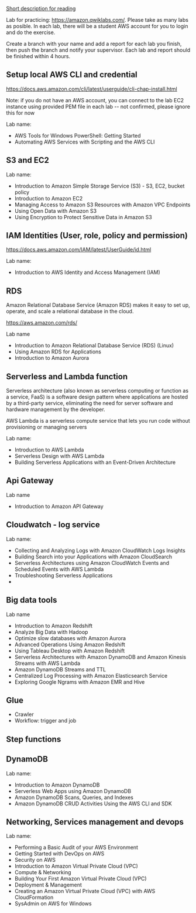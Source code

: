 

[Short description for reading](https://github.com/open-guides/og-aws)

Lab for practicing: https://amazon.qwiklabs.com/. Please take as many labs as posible. In each lab, there will be a student AWS account for you to login and do the exercise. 

Create a branch with your name and add a report for each lab you finish, then push the branch and notify your supervisor. Each lab and report should be finished within 4 hours.

## Setup local AWS CLI and credential

https://docs.aws.amazon.com/cli/latest/userguide/cli-chap-install.html

Note: if you do not have an AWS account, you can connect to the lab EC2 instance using provided PEM file in each lab -- not confirmed, please ignore this for now

Lab name:
 - AWS Tools for Windows PowerShell: Getting Started
 - Automating AWS Services with Scripting and the AWS CLI

## S3 and EC2

Lab name: 
 - Introduction to Amazon Simple Storage Service (S3) - S3, EC2, bucket policy
 - Introduction to Amazon EC2
 - Managing Access to Amazon S3 Resources with Amazon VPC Endpoints
 - Using Open Data with Amazon S3
 - Using Encryption to Protect Sensitive Data in Amazon S3


## IAM Identities (User, role, policy and permission)

https://docs.aws.amazon.com/IAM/latest/UserGuide/id.html

Lab name:
 - Introduction to AWS Identity and Access Management (IAM)

## RDS

Amazon Relational Database Service (Amazon RDS) makes it easy to set up, operate, and scale a relational database in the cloud. 

https://aws.amazon.com/rds/

Lab name
 - Introduction to Amazon Relational Database Service (RDS) (Linux)
 - Using Amazon RDS for Applications
 - Introduction to Amazon Aurora

## Serverless and Lambda function

Serverless architecture (also known as serverless computing or function as a service, FaaS) is a software design pattern where applications are hosted by a third-party service, eliminating the need for server software and hardware management by the developer.

AWS Lambda is a serverless compute service that lets you run code without provisioning or managing servers

Lab name:
 - Introduction to AWS Lambda
 - Serverless Design with AWS Lambda
 - Building Serverless Applications with an Event-Driven Architecture

## Api Gateway

Lab name
 - Introduction to Amazon API Gateway

## Cloudwatch - log service

Lab name:
 - Collecting and Analyzing Logs with Amazon CloudWatch Logs Insights
 - Building Search into your Applications with Amazon CloudSearch
 - Serverless Architectures using Amazon CloudWatch Events and Scheduled Events with AWS Lambda
 - Troubleshooting Serverless Applications
 - 

## Big data tools

Lab name
 - Introduction to Amazon Redshift
 - Analyze Big Data with Hadoop
 - Optimize slow databases with Amazon Aurora
 - Advanced Operations Using Amazon Redshift
 - Using Tableau Desktop with Amazon Redshift
 - Serverless Architectures with Amazon DynamoDB and Amazon Kinesis Streams with AWS Lambda
 - Amazon DynamoDB Streams and TTL
 - Centralized Log Processing with Amazon Elasticsearch Service
 - Exploring Google Ngrams with Amazon EMR and Hive

## Glue 

 - Crawler
 - Workflow: trigger and job

## Step functions



## DynamoDB

Lab name:
 - Introduction to Amazon DynamoDB
 - Serverless Web Apps using Amazon DynamoDB
 - Amazon DynamoDB Scans, Queries, and Indexes
 - Amazon DynamoDB CRUD Activities Using the AWS CLI and SDK


## Networking, Services management and devops

Lab name:
 - Performing a Basic Audit of your AWS Environment
 - Getting Started with DevOps on AWS
 - Security on AWS
 - Introduction to Amazon Virtual Private Cloud (VPC)
 - Compute & Networking
 - Building Your First Amazon Virtual Private Cloud (VPC)
 - Deployment & Management
 - Creating an Amazon Virtual Private Cloud (VPC) with AWS CloudFormation
 - SysAdmin on AWS for Windows

